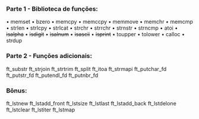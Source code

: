 ### Parte 1 - Biblioteca de funções:
• memset
• bzero
• memcpy
• memccpy
• memmove
• memchr
• memcmp
• strlen
• strlcpy
• strlcat
• strchr
• strrchr
• strnstr
• strncmp
• atoi
• ~~isalpha~~
• ~~isdigit~~
• ~~isalnum~~
• ~~isascii~~
• ~~isprint~~
• toupper
• tolower
• calloc
• strdup

### Parte 2 - Funções adicionais:
ft_substr
ft_strjoin
ft_strtrim
ft_split
ft_itoa
ft_strmapi
ft_putchar_fd
ft_putstr_fd
ft_putendl_fd
ft_putnbr_fd

### Bônus:
ft_lstnew
ft_lstadd_front
ft_lstsize
ft_lstlast
ft_lstadd_back
ft_lstdelone
ft_lstclear
ft_lstiter
ft_lstmap
